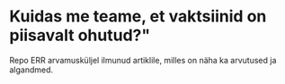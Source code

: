 # Kuidas me teame, et vaktsiinid on piisavalt ohutud?"
Repo ERR arvamusküljel ilmunud artiklile, milles on näha ka arvutused ja algandmed.

